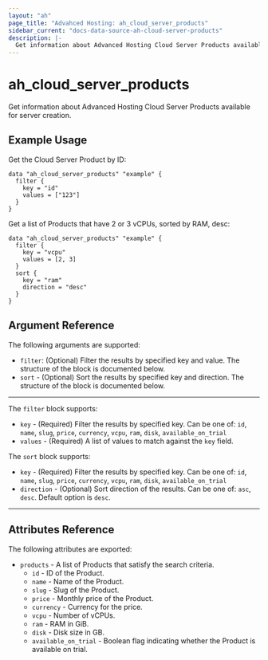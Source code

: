 ```yaml
---
layout: "ah"
page_title: "Advahced Hosting: ah_cloud_server_products"
sidebar_current: "docs-data-source-ah-cloud-server-products"
description: |-
  Get information about Advanced Hosting Cloud Server Products available for server creation.
---
```


# ah_cloud_server_products

Get information about Advanced Hosting Cloud Server Products available for server creation.

## Example Usage

Get the Cloud Server Product by ID:

```hcl
data "ah_cloud_server_products" "example" {
  filter {
    key = "id"
    values = ["123"]
  }
}
```

Get a list of Products that have 2 or 3 vCPUs, sorted by RAM, desc:

```hcl
data "ah_cloud_server_products" "example" {
  filter {
    key = "vcpu"
    values = [2, 3]
  }
  sort {
    key = "ram"
    direction = "desc"
  }
}
```

## Argument Reference

The following arguments are supported:

* `filter`: (Optional) Filter the results by specified key and value. The structure of the block is documented below.
* `sort` - (Optional) Sort the results by specified key and direction. The structure of the block is documented below.

---

The `filter` block supports:
* `key` - (Required) Filter the results by specified key. Can be one of: `id`, `name`, `slug`, `price`, `currency`, `vcpu`, `ram`, `disk`, `available_on_trial`
* `values` - (Required) A list of values to match against the `key` field.

The `sort` block supports:
* `key` - (Required) Filter the results by specified key. Can be one of: `id`, `name`, `slug`, `price`, `currency`, `vcpu`, `ram`, `disk`, `available_on_trial`
* `direction` - (Optional) Sort direction of the results. Can be one of: `asc`, `desc`. Default option is `desc`.

---

## Attributes Reference

The following attributes are exported:

* `products` - A list of Products that satisfy the search criteria.
  * `id` - ID of the Product.
  * `name` - Name of the Product.
  * `slug` - Slug of the Product.
  * `price` - Monthly price of the Product.
  * `currency` - Currency for the price.
  * `vcpu` - Number of vCPUs.
  * `ram` - RAM in GiB.
  * `disk` - Disk size in GB.
  * `available_on_trial` - Boolean flag indicating whether the Product is available on trial.
